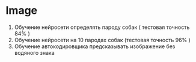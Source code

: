# Image
1. Обучение нейросети определять пароду собак ( тестовая точность 84% )
2. Обучение нейросети на 10 пародах собак (тестовая точность 96% )
3. Обучение автокодировщика предсказывать изображение без водяного знака
